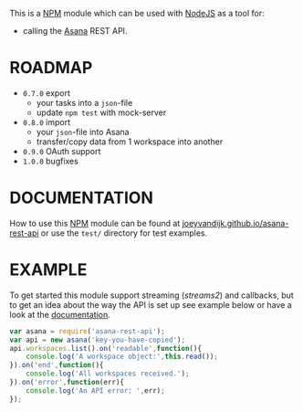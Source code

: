 This is a [NPM](https://npmjs.org) module which can be used with [NodeJS](https://www.nodejs.org) as a tool for:

* calling the [Asana](https://www.asana.com) REST API.

# ROADMAP

* ```0.7.0``` export
  * your tasks into a ```json```-file
  * update ```npm test``` with mock-server
* ```0.8.0``` import
  * your ```json```-file into Asana
  * transfer/copy data from 1 workspace into another
* ```0.9.0``` OAuth support
* ```1.0.0``` bugfixes

# DOCUMENTATION

How to use this [NPM](https://npmjs.org) module can be found at [joeyvandijk.github.io/asana-rest-api](https://joeyvandijk.github.io/asana-rest-api) or use the ```test/``` directory for test examples.

# EXAMPLE

To get started this module support streaming (*streams2*) and callbacks, but to get an idea about the way the API is set up see example below or have a look at the [documentation](https://joeyvandijk.github.io/asana-rest-api).

```javascript
var asana = require('asana-rest-api');
var api = new asana('key-you-have-copied');
api.workspaces.list().on('readable',function(){
    console.log('A workspace object:',this.read());
}).on('end',function(){
    console.log('All workspaces received.');
}).on('error',function(err){
    console.log('An API error: ',err);
});
```